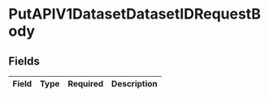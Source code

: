 # PutAPIV1DatasetDatasetIDRequestBody


## Fields

| Field       | Type        | Required    | Description |
| ----------- | ----------- | ----------- | ----------- |